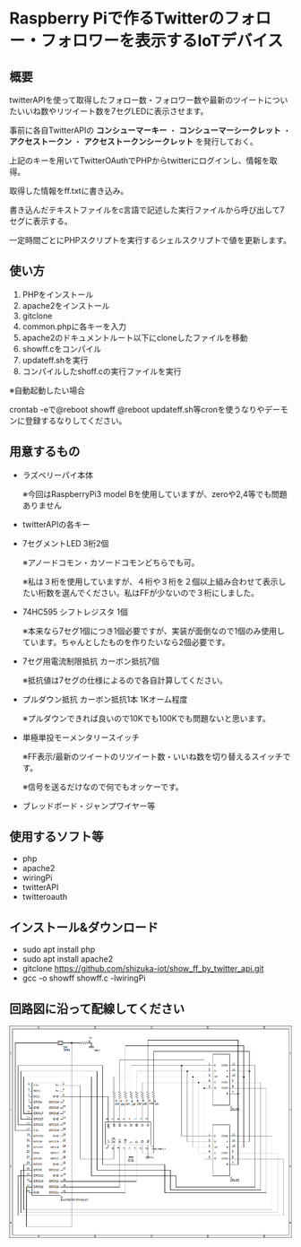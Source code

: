 # Raspberry Piで作るTwitterのフォロー・フォロワーを表示するIoTデバイス

## 概要
twitterAPIを使って取得したフォロー数・フォロワー数や最新のツイートについたいいね数やリツイート数を7セグLEDに表示させます。

事前に各自TwitterAPIの __コンシューマーキー__ ・ __コンシューマーシークレット__ ・ __アクセストークン__ ・ __アクセストークンシークレット__ を発行しておく。

上記のキーを用いてTwitterOAuthでPHPからtwitterにログインし、情報を取得。

取得した情報をff.txtに書き込み。

書き込んだテキストファイルをc言語で記述した実行ファイルから呼び出して7セグに表示する。

一定時間ごとにPHPスクリプトを実行するシェルスクリプトで値を更新します。


## 使い方
1. PHPをインストール
2. apache2をインストール
3. gitclone
4. common.phpに各キーを入力
5. apache2のドキュメントルート以下にcloneしたファイルを移動
6. showff.cをコンパイル
7. updateff.shを実行
8. コンパイルしたshoff.cの実行ファイルを実行

※自動起動したい場合

crontab -eで@reboot showff @reboot updateff.sh等cronを使うなりやデーモンに登録するなりしてください。


## 用意するもの

* ラズベリーパイ本体

	※今回はRaspberryPi3 model Bを使用していますが、zeroや2,4等でも問題ありません

* twitterAPIの各キー

* 7セグメントLED 3桁2個

	※アノードコモン・カソードコモンどちらでも可。

	※私は３桁を使用していますが、４桁や３桁を２個以上組み合わせて表示したい桁数を選んでください。私はFFが少ないので３桁にしました。

* 74HC595 シフトレジスタ 1個

	※本来なら7セグ1個につき1個必要ですが、実装が面倒なので1個のみ使用しています。ちゃんとしたものを作りたいなら2個必要です。

* 7セグ用電流制限抵抗 カーボン抵抗7個

	※抵抗値は7セグの仕様によるので各自計算してください。

* プルダウン抵抗 カーボン抵抗1本 1Kオーム程度

	※プルダウンできれば良いので10Kでも100Kでも問題ないと思います。

* 単極単投モーメンタリースイッチ

	※FF表示/最新のツイートのリツイート数・いいね数を切り替えるスイッチです。

	※信号を送るだけなので何でもオッケーです。

* ブレッドボード・ジャンプワイヤー等

## 使用するソフト等
* php
* apache2
* wiringPi
* twitterAPI
* twitteroauth

## インストール&ダウンロード
* sudo apt install php
* sudo apt install apache2
* gitclone https://github.com/shizuka-iot/show_ff_by_twitter_api.git
* gcc -o showff showff.c -lwiringPi

## 回路図に沿って配線してください
![diagram](diagram.png)


